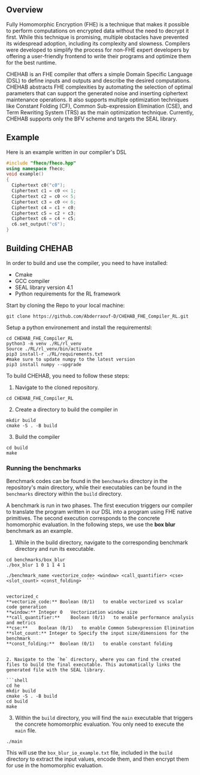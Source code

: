 ## Overview

Fully Homomorphic Encryption (FHE) is a technique that makes it possible to perform computations on encrypted data without the need to decrypt it first. While this technique is promising, multiple obstacles have prevented its widespread adoption, including its complexity and slowness. Compilers were developed to simplify the process for non-FHE expert developers by offering a user-friendly frontend to write their programs and optimize them for the best runtime.

CHEHAB is an FHE compiler that offers a simple Domain Specific Language (DSL) to define inputs and outputs and describe the desired computations. CHEHAB abstracts FHE complexities by automating the selection of optimal parameters that can support the generated noise and inserting ciphertext maintenance operations. It also supports multiple optimization techniques like Constant Folding (CF), Common Sub-expression Elimination (CSE), and Term Rewriting System (TRS) as the main optimization technique. Currently, CHEHAB supports only the BFV scheme and targets the SEAL library.

## Example

Here is an example written in our compiler's DSL

```cpp
#include "fheco/fheco.hpp"
using namespace fheco;
void example()
{
  Ciphertext c0("c0");
  Ciphertext c1 = c0 << 1;
  Ciphertext c2 = c0 << 5;
  Ciphertext c3 = c0 << 6;
  Ciphertext c4 = c1 + c0;
  Ciphertext c5 = c2 + c3;
  Ciphertext c6 = c4 + c5;
  c6.set_output("c6");
}
```

## Building CHEHAB
In order to build and use the compiler, you need to have installed:

- Cmake
- GCC compiler
- SEAL library version 4.1
- Python requirements for the RL framework

Start by cloning the Repo to your local machine:
```shell
git clone https://github.com/Abderraouf-D/CHEHAB_FHE_Compiler_RL.git
```
Setup a python environement and install the requirementsl: 

```shell 
cd CHEHAB_FHE_Compiler_RL
python3 -m venv ./RL/rl_venv 
Source ./RL/rl_venv/bin/activate
pip3 install-r ./RL/requirements.txt 
#make sure to update numpy to the latest version 
pip3 install numpy --upgrade
```

To build CHEHAB, you need to follow these steps:
1. Navigate to the cloned repository.
```shell
cd CHEHAB_FHE_Compiler_RL
```
2. Create a directory to build the compiler in
```shell
mkdir build
cmake -S . -B build
```
3. Build the compiler
```shell
cd build
make
```
### Running the benchmarks

Benchmark codes can be found in the `benchmarks` directory in the repository's main directory, while their executables can be found in the `benchmarks` directory within the `build` directory.

A benchmark is run in two phases. The first execution triggers our compiler to translate the program written in our DSL into a program using FHE native primitives. The second execution corresponds to the concrete homomorphic evaluation. In the following steps, we use the **box blur** benchmark as an example.

1. While in the build directory, navigate to the corresponding benchmark directory and run its executable.

```shell
cd benchmarks/box_blur
./box_blur 1 0 1 1 4 1
```
```shell
./benchmark_name <vectorize_code> <window> <call_quantifier> <cse> <slot_count> <const_folding>  ```


vectorized_c
**vectorize_code:**	Boolean (0/1)	to enable vectorized vs scalar code generation
**window:**	Integer	0	Vectorization window size
**call_quantifier:**	Boolean (0/1)	to enable performance analysis and metrics
**cse:**	Boolean (0/1)	to enable Common Subexpression Elimination
**slot_count:**	Integer	to Specify the input size/dimensions for the benchmark
**const_folding:**	Boolean (0/1)	to enable constant folding


2. Navigate to the `he` directory, where you can find the created files to build the final executable. This automatically links the generated file with the SEAL library.

```shell
cd he
mkdir build
cmake -S . -B build
cd build
make
```
3. Within the `build` directory, you will find the `main` executable that triggers the concrete homomorphic evaluation. You only need to execute the `main` file.

```shell
./main
```

This will use the `box_blur_io_example.txt` file, included in the `build` directory to extract the input values, encode them, and then encrypt them for use in the homomorphic evaluation.

